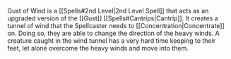 Gust of Wind is a [[Spells#2nd Level|2nd Level Spell]] that acts as an upgraded version of the [[Gust]] [[Spells#Cantrips|Cantrip]]. It creates a tunnel of wind that the Spellcaster needs to [[Concentration|Concentrate]] on. Doing so, they are able to change the direction of the heavy winds. A creature caught in the wind tunnel has a very hard time keeping to their feet, let alone overcome the heavy winds and move into them.